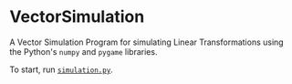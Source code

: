 # VectorSimulation
A Vector Simulation Program for simulating Linear Transformations using the 
Python's `numpy` and `pygame` libraries.

To start, run [`simulation.py`](Simulation.py).

